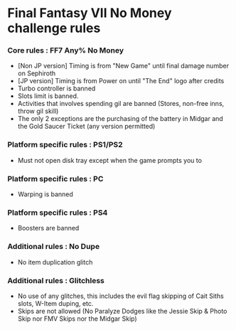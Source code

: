 # Final Fantasy VII No Money challenge rules

### Core rules : FF7 Any% No Money
- [Non JP version] Timing is from "New Game" until final damage number on Sephiroth 
- [JP version] Timing is from Power on until "The End" logo after credits
- Turbo controller is banned
- Slots limit is banned. 
- Activities that involves spending gil are banned (Stores, non-free inns, throw gil skill)
- The only 2 exceptions are the purchasing of the battery in Midgar and the Gold Saucer Ticket (any version permitted)

### Platform specific rules : PS1/PS2
- Must not open disk tray except when the game prompts you to 

### Platform specific rules : PC
- Warping is banned

### Platform specific rules : PS4
- Boosters are banned

### Additional rules : No Dupe
- No item duplication glitch 

### Additional rules : Glitchless
- No use of any glitches, this includes the evil flag skipping of Cait Siths slots, W-Item duping, etc. 
- Skips are not allowed (No Paralyze Dodges like the Jessie Skip & Photo Skip nor FMV Skips nor the Midgar Skip)
